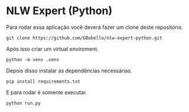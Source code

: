 # NLW Expert (Python)

Para rodar essa aplicação você deverá fazer um clone deste repositório.

    git clone https://github.com/GBobello/nlw-expert-python.git

Após isso criar um virtual enviroment.

    python -m venv .venv

Depois disso instalar as dependências necessárias.

    pip install requirements.txt

E para rodar é somente executar.

    python run.py
